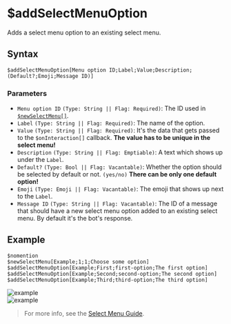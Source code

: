 # $addSelectMenuOption
Adds a select menu option to an existing select menu.

## Syntax
```
$addSelectMenuOption[Menu option ID;Label;Value;Description;(Default?;Emoji;Message ID)]
```

### Parameters
- `Menu option ID` `(Type: String || Flag: Required)`: The ID used in [`$newSelectMenu[]`](./newSelectMenu.md).
- `Label` `(Type: String || Flag: Required)`: The name of the option.
- `Value` `(Type: String || Flag: Required)`: It's the data that gets passed to the `$onInteraction[]` callback. **The value has to be unique in the select menu!**
- `Description` `(Type: String || Flag: Emptiable)`: A text which shows up under the `Label`.
- `Default?` `(Type: Bool || Flag: Vacantable)`: Whether the option should be selected by default or not. `(yes/no)` **There can be only one default option!**
- `Emoji` `(Type: Emoji || Flag: Vacantable)`: The emoji that shows up next to the `Label`.
- `Message ID` `(Type: String || Flag: Vacantable)`: The ID of a message that should have a new select menu option added to an existing select menu. By default it's the bot's response.

## Example
```
$nomention
$newSelectMenu[Example;1;1;Choose some option]
$addSelectMenuOption[Example;First;first-option;The first option]
$addSelectMenuOption[Example;Second;second-option;The second option]
$addSelectMenuOption[Example;Third;third-option;The third option]
```
![example](https://user-images.githubusercontent.com/113303649/209933666-9ec8ecfc-e666-4caa-b7cb-b0b3c4cdea02.png)\
![example](https://user-images.githubusercontent.com/113303649/209933373-978c8ade-157f-4991-bb93-929430b4a4eb.png)

> For more info, see the [Select Menu Guide](../guides/general/interactions/selectMenus/aboutSelectMenu.md).
